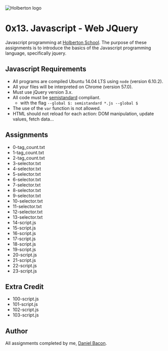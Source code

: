 <img src="https://www.holbertonschool.com/assets/holberton-logo-1cc451260ca3cd297def53f2250a9794810667c7ca7b5fa5879a569a457bf16f.png" alt="Holberton logo">

0x13. Javascript - Web JQuery
=============================
Javascript programming at [Holberton School](https://www.holbertonschool.com). The purpose of these assignments is to introduce the basics of the Javascript programming language, specifically jquery.

Javascript Requirements
-----------------------
* All programs are compiled Ubuntu 14.04 LTS using `node` (version 6.10.2).
* All your files will be interpreted on Chrome (version 57.0).
* Must use jQuery version 3.x.
* All code must be [semistandard](https://github.com/Flet/semistandard) compliant.
    * with the flag `--global $: semistandard *.js --global $`
* The use of the `var` function is not allowed.
* HTML should not reload for each action: DOM manipulation, update values, fetch data...

Assignments
-----------
* 0-tag_count.txt
* 1-tag_count.txt
* 2-tag_count.txt
* 3-selector.txt
* 4-selector.txt
* 5-selector.txt
* 6-selector.txt
* 7-selector.txt
* 8-selector.txt
* 9-selector.txt
* 10-selector.txt
* 11-selector.txt
* 12-selector.txt
* 13-selector.txt
* 14-script.js
* 15-script.js
* 16-script.js
* 17-script.js
* 18-script.js
* 19-script.js
* 20-script.js
* 21-script.js
* 22-script.js
* 23-script.js

Extra Credit
------------
* 100-script.js
* 101-script.js
* 102-script.js
* 103-script.js

Author
------
All assignments completed by me, [Daniel Bacon](https://github.com/dfbacon).
